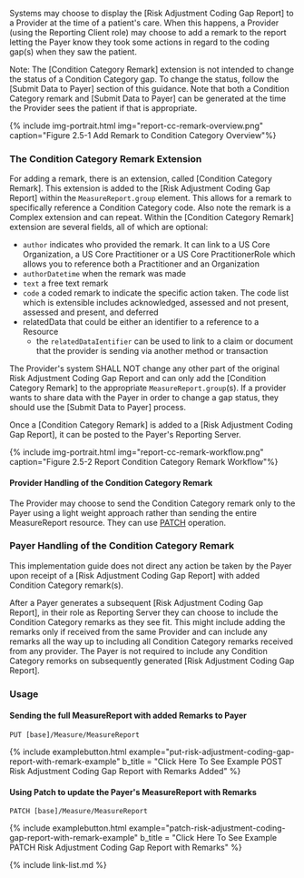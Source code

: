 Systems may choose to display the [Risk Adjustment Coding Gap Report] to a Provider at the time of a patient's care. When this happens, a Provider (using the Reporting Client role) may choose to add a remark to the report letting the Payer know they took some actions in regard to the coding gap(s) when they saw the patient.  

Note: The [Condition Category Remark] extension is not intended to change the status of a Condition Category gap. To change the status, follow the [Submit Data to Payer] section of this guidance.  Note that both a Condition Category remark and [Submit Data to Payer] can be generated at the time the Provider sees the patient if that is appropriate.

{% include img-portrait.html img="report-cc-remark-overview.png" caption="Figure 2.5-1 Add Remark to Condition Category Overview"%}

### The Condition Category Remark Extension
For adding a remark, there is an extension, called [Condition Category Remark]. This extension is added to the [Risk Adjustment Coding Gap Report] within the `MeasureReport.group` element. This allows for a remark to specifically reference a Condition Category code. Also note the remark is a Complex extension and can repeat. Within the [Condition Category Remark] extension are several fields, all of which are optional:
- `author` indicates who provided the remark. It can link to a US Core Organization, a US Core Practitioner or a US Core PractitionerRole which allows you to reference both a Practitioner and an Organization
- `authorDatetime` when the remark was made
- `text` a free text remark
- `code` a coded remark to indicate the specific action taken. The code list which is extensible includes acknowledged, assessed and not present, assessed and present, and deferred
- relatedData that could be either an identifier to a reference to a Resource
    - the `relatedDataIentifier` can be used to link to a claim or document that the provider is sending via another method or transaction

The Provider's system SHALL NOT change any other part of the original Risk Adjustment Coding Gap Report and can only add the [Condition Category Remark] to the appropriate `MeasureReport.group`(s).  If a provider wants to share data with the Payer in order to change a gap status, they should use the [Submit Data to Payer] process.  

Once a [Condition Category Remark] is added to a [Risk Adjustment Coding Gap Report], it can be posted to the Payer's Reporting Server.

{% include img-portrait.html img="report-cc-remark-workflow.png" caption="Figure 2.5-2 Report Condition Category Remark Workflow"%}

#### Provider Handling of the Condition Category Remark

The Provider may choose to send the Condition Category remark only to the Payer using a light weight approach rather than sending the entire MeasureReport resource.   They can use [PATCH](https://www.hl7.org/fhir/http.html#patch) operation.

### Payer Handling of the Condition Category Remark
This implementation guide does not direct any action be taken by the Payer upon receipt of a [Risk Adjustment Coding Gap Report] with added Condition Category remark(s).

After a Payer generates a subsequent [Risk Adjustment Coding Gap Report], in their role as Reporting Server they can choose to include the Condition Category remarks as they see fit. This might include adding the remarks only if received from the same Provider and can include any remarks all the way up to including all Condition Category remarks received from any provider. The Payer is not required to include any Condition Category remorks on subsequently generated [Risk Adjustment Coding Gap Report].

### Usage

#### Sending the full MeasureReport with added Remarks to Payer
`PUT [base]/Measure/MeasureReport`

{% include examplebutton.html example="put-risk-adjustment-coding-gap-report-with-remark-example" b_title = "Click Here To See Example POST Risk Adjustment Coding Gap Report with Remarks Added" %}

#### Using Patch to update the Payer's MeasureReport with Remarks
`PATCH [base]/Measure/MeasureReport`

{% include examplebutton.html example="patch-risk-adjustment-coding-gap-report-with-remark-example" b_title = "Click Here To See Example PATCH Risk Adjustment Coding Gap Report with Remarks" %}


{% include link-list.md %}


